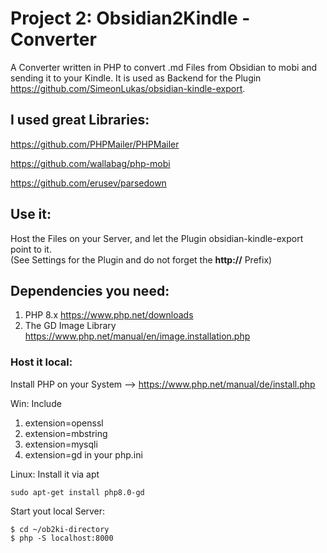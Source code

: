 # Project 2: Obsidian2Kindle - Converter
A Converter written in PHP to convert .md Files from Obsidian to mobi and sending it to your Kindle.
It is used as Backend for the Plugin https://github.com/SimeonLukas/obsidian-kindle-export.

## I used great Libraries:
https://github.com/PHPMailer/PHPMailer

https://github.com/wallabag/php-mobi

https://github.com/erusev/parsedown

## Use it:
Host the Files on your Server, and let the Plugin obsidian-kindle-export point to it. <br>
(See Settings for the Plugin and do not forget the **http://** Prefix)

## Dependencies you need:

1. PHP 8.x
https://www.php.net/downloads
2. The GD Image Library
https://www.php.net/manual/en/image.installation.php

### Host it local:
Install PHP on your System --> https://www.php.net/manual/de/install.php

Win: Include 
1. extension=openssl
2. extension=mbstring
3. extension=mysqli
4. extension=gd
in your php.ini

Linux: Install it via apt

```shell
sudo apt-get install php8.0-gd
```

Start yout local Server:

```shell 
$ cd ~/ob2ki-directory
$ php -S localhost:8000
```



